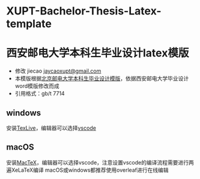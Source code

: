 # XUPT-Bachelor-Thesis-Latex-template
# 西安邮电大学本科生毕业设计latex模版

* 修改 jiecao jaycaoxupt@gmail.com
* 本模版根据[北京邮电大学本科生毕业设计模版](https://github.com/sqyx008/BUPTBachelorThesis)，依据西安邮电大学毕业设计word模版修改而成
* 引用格式：gb/t 7714


## windows
安装[TexLive](https://www.tug.org/texlive/)，编辑器可以选择[vscode](https://code.visualstudio.com/)

## macOS
安装[MacTeX](http://www.tug.org/mactex/)，编辑器可以选择vscode，注意设置vscode的编译流程需要进行两遍XeLaTeX编译
macOS或windows都推荐使用overleaf进行在线编辑

